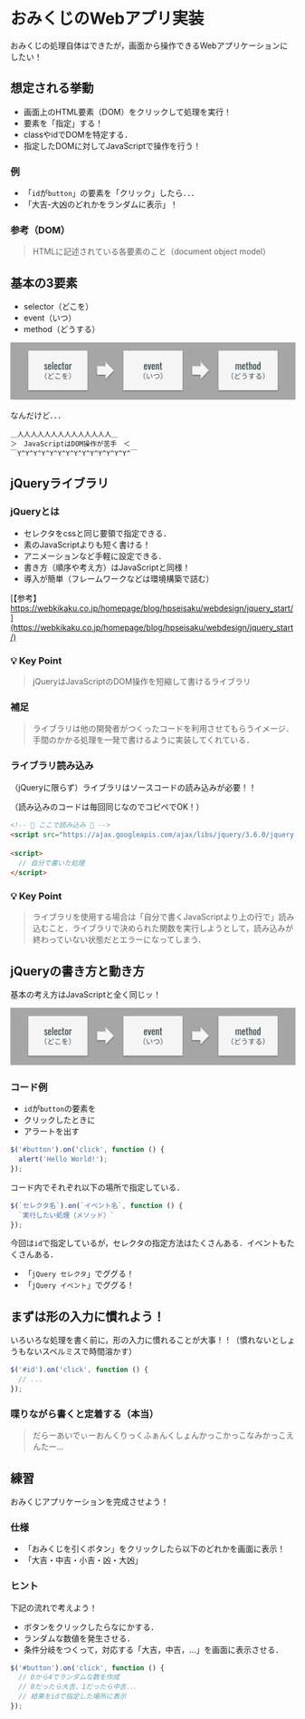 # おみくじのWebアプリ実装

おみくじの処理自体はできたが，画面から操作できるWebアプリケーションにしたい！

## 想定される挙動

- 画面上のHTML要素（DOM）をクリックして処理を実行！
- 要素を「指定」する！
- classやidでDOMを特定する．
- 指定したDOMに対してJavaScriptで操作を行う！

### 例

- 「`id`が`button`」の要素を「クリック」したら．．．
- 「大吉-大凶のどれかをランダムに表示」！

### 参考（DOM）

>HTMLに記述されている各要素のこと（document object model）


## 基本の3要素

- selector（どこを）
- event（いつ）
- method（どうする）

![dom3要素](./img/20210622123450.png)

なんだけど．．．

```
＿人人人人人人人人人人人人人人＿
＞　JavaScriptはDOM操作が苦手　＜
￣Y^Y^Y^Y^Y^Y^Y^Y^Y^Y^Y^Y^Y^Y^￣
```


## jQueryライブラリ

### jQueryとは

- セレクタをcssと同じ要領で指定できる．
- 素のJavaScriptよりも短く書ける！
- アニメーションなど手軽に設定できる．
- 書き方（順序や考え方）はJavaScriptと同様！
- 導入が簡単（フレームワークなどは環境構築で詰む）

[【参考】https://webkikaku.co.jp/homepage/blog/hpseisaku/webdesign/jquery_start/](https://webkikaku.co.jp/homepage/blog/hpseisaku/webdesign/jquery_start/)

### 💡 Key Point

>jQueryはJavaScriptのDOM操作を短縮して書けるライブラリ

### 補足

>ライブラリは他の開発者がつくったコードを利用させてもらうイメージ．手間のかかる処理を一発で書けるように実装してくれている．


### ライブラリ読み込み

（jQueryに限らず）ライブラリはソースコードの読み込みが必要！！

（読み込みのコードは毎回同じなのでコピペでOK！）

```html
<!-- 🔽 ここで読み込み 🔽 -->
<script src="https://ajax.googleapis.com/ajax/libs/jquery/3.6.0/jquery.min.js"></script>

<script>
  // 自分で書いた処理
</script>
```

### 💡 Key Point

>ライブラリを使用する場合は「自分で書くJavaScriptより上の行で」読み込むこと．ライブラリで決められた関数を実行しようとして，読み込みが終わっていない状態だとエラーになってしまう．

## jQueryの書き方と動き方

基本の考え方はJavaScriptと全く同じッ！

![dom3要素](./img/20210622123450.png)

### コード例

- `id`が`button`の要素を
- クリックしたときに
- アラートを出す

```js
$('#button').on('click', function () {
  alert('Hello World!');
});

```

コード内でそれぞれ以下の場所で指定している．

```js
$(`セレクタ名`).on(`イベント名`, function () {
  `実行したい処理（メソッド）`
});

```

今回は`id`で指定しているが，セレクタの指定方法はたくさんある．イベントもたくさんある．

- 「`jQuery セレクタ`」でググる！
- 「`jQuery イベント`」でググる！


## まずは形の入力に慣れよう！

いろいろな処理を書く前に，形の入力に慣れることが大事！！（慣れないとしょうもないスペルミスで時間溶かす）

```js
$('#id').on('click', function () {
  // ...
});

```

### 喋りながら書くと定着する（本当）

>  だらーあいでぃーおんくりっくふぁんくしょんかっこかっこなみかっこえんたー...


## 練習

おみくじアプリケーションを完成させよう！

### 仕様

- 「おみくじを引くボタン」をクリックしたら以下のどれかを画面に表示！
- 「大吉・中吉・小吉・凶・大凶」

### ヒント

下記の流れで考えよう！

- ボタンをクリックしたらなにかする．
- ランダムな数値を発生させる．
- 条件分岐をつくって，対応する「大吉，中吉，...」を画面に表示させる．

```js
$('#button').on('click', function () {
  // 0から4でランダムな数を作成
  // 0だったら大吉，1だったら中吉．．．
  // 結果をidで指定した場所に表示
});

```

